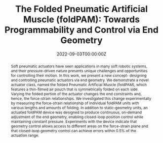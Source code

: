 ---
title: 'The Folded Pneumatic Artificial Muscle (foldPAM): Towards Programmability and Control via End Geometry'

# Authors
# If you created a profile for a user (e.g. the default `admin` user), write the username (folder name) here
# and it will be replaced with their full name and linked to their profile.
authors:
  - Sicheng Wang
  - admin
  - Laura H. Blumenschein

# Author notes (optional)
author_notes:
  - 'First Author'
  - 'Second Author'
  - 'Principal Investigator'

date: '2022-09-03T00:00:00Z'
doi: ''

# Schedule page publish date (NOT publication's date).
publishDate: ''

# Publication type.
# Legend: 0 = Uncategorized; 1 = Conference paper; 2 = Journal article;
# 3 = Preprint / Working Paper; 4 = Report; 5 = Book; 6 = Book section;
# 7 = Thesis; 8 = Patent
publication_types: ['3']

# Publication name and optional abbreviated publication name.
publication: The Folded Pneumatic Artificial Muscle (foldPAM) - Towards Programmability and Control via End Geometry
publication_short: 

abstract: Soft pneumatic actuators have seen applications in many soft robotic systems, and their pressure-driven nature presents unique challenges and opportunities for controlling their motion. In this work, we present a new concept- designing and controlling pneumatic actuators via end geometry. We demonstrate a novel actuator class, named the folded Pneumatic Artificial Muscle (foldPAM), which features a thin-filmed air pouch that is symmetrically folded on each side. Varying the folded portion of the actuator changes the end constraints and, hence, the force-strain relationships. We investigated this change experimentally by measuring the force-strain relationship of individual foldPAM units with various lengths and amounts of folding. In addition to static-geometry units, an actuated foldPAM device was designed to produce continuous, on-demand adjustment of the end geometry, enabling closed-loop position control while maintaining constant pressure. Experiments with the device indicate that geometry control allows access to different areas on the force-strain plane and that closed-loop geometry control can achieve errors within 0.5% of the actuation range.

# Summary. An optional shortened abstract.
# # summary: Lorem ipsum dolor sit amet, consectetur adipiscing elit. Duis posuere tellus ac convallis placerat. Proin tincidunt magna sed ex sollicitudin condimentum.

tags: []

# Display this page in the Featured widget?
featured: true

# Custom links (uncomment lines below)
# links:
# - name: Custom Link
#   url: http://example.org

url_pdf: ''
url_code: ''
url_dataset: ''
url_poster: ''
url_project: ''
url_slides: ''
url_source: 'https://arxiv.org/abs/2209.01315'
url_video: ''

# Featured image
# To use, add an image named `featured.jpg/png` to your page's folder.
image:
  caption: 'Image credit: Eugenio Frias'
  focal_point: ''
  preview_only: false

# Associated Projects (optional).
#   Associate this publication with one or more of your projects.
#   Simply enter your project's folder or file name without extension.
#   E.g. `internal-project` references `content/project/internal-project/index.md`.
#   Otherwise, set `projects: []`.
projects:
  - example

# Slides (optional).
#   Associate this publication with Markdown slides.
#   Simply enter your slide deck's filename without extension.
#   E.g. `slides: "example"` references `content/slides/example/index.md`.
#   Otherwise, set `slides: ""`.
# slides: example
---
